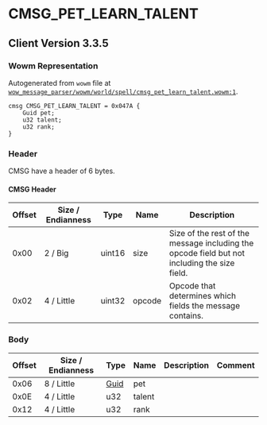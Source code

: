 # CMSG_PET_LEARN_TALENT

## Client Version 3.3.5

### Wowm Representation

Autogenerated from `wowm` file at [`wow_message_parser/wowm/world/spell/cmsg_pet_learn_talent.wowm:1`](https://github.com/gtker/wow_messages/tree/main/wow_message_parser/wowm/world/spell/cmsg_pet_learn_talent.wowm#L1).
```rust,ignore
cmsg CMSG_PET_LEARN_TALENT = 0x047A {
    Guid pet;
    u32 talent;
    u32 rank;
}
```
### Header

CMSG have a header of 6 bytes.

#### CMSG Header

| Offset | Size / Endianness | Type   | Name   | Description |
| ------ | ----------------- | ------ | ------ | ----------- |
| 0x00   | 2 / Big           | uint16 | size   | Size of the rest of the message including the opcode field but not including the size field.|
| 0x02   | 4 / Little        | uint32 | opcode | Opcode that determines which fields the message contains.|

### Body

| Offset | Size / Endianness | Type | Name | Description | Comment |
| ------ | ----------------- | ---- | ---- | ----------- | ------- |
| 0x06 | 8 / Little | [Guid](../types/packed-guid.md) | pet |  |  |
| 0x0E | 4 / Little | u32 | talent |  |  |
| 0x12 | 4 / Little | u32 | rank |  |  |

